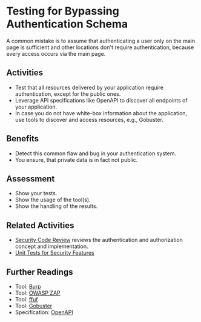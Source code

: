 # Testing for Bypassing Authentication Schema

A common mistake is to assume that authenticating a user only on the main page is sufficient and other locations don't require authentication, because every access occurs via the main page.

## Activities

- Test that all resources delivered by your application require authentication, except for the public ones.
- Leverage API specifications like OpenAPI to discover all endpoints of your application.
- In case you do not have white-box information about the application, use tools to discover and access resources, e.g., Gobuster.

## Benefits

- Detect this common flaw and bug in your authentication system.
- You ensure, that private data is in fact not public.

## Assessment

- Show your tests.
- Show the usage of the tool(s).
- Show the handling of the results.

## Related Activities

- [Security Code Review](../yellow/security-code-review.md) reviews the authentication and authorization concept and implementation.
- [Unit Tests for Security Features](../yellow/unit-tests-for-security-features.md)

## Further Readings

- Tool: [Burp](https://portswigger.net/burp)
- Tool: [OWASP ZAP](https://www.zaproxy.org/)
- Tool: [ffuf](https://github.com/ffuf/ffuf)
- Tool: [Gobuster](https://github.com/OJ/gobuster)
- Specification: [OpenAPI](https://www.openapis.org/)
